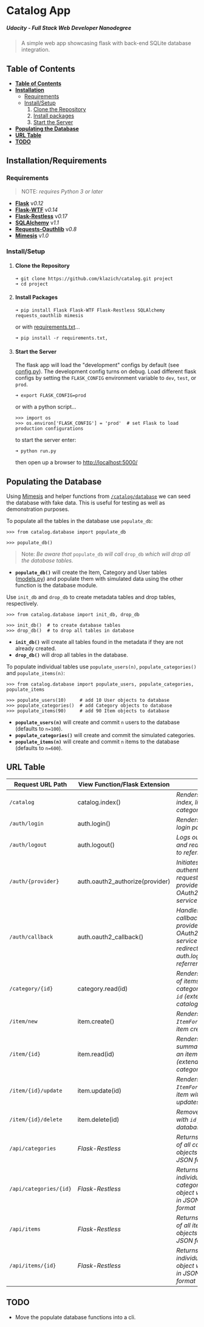 # Catalog App

##### *Udacity - Full Stack Web Developer Nanodegree* 

> A simple web app showcasing flask with back-end SQLite database integration.

## Table of Contents ####################################################################
- **[Table of Contents](#table-of-contents)**
- **[Installation](#installation/requirements)**
  - [Requirements](#requirements)
  - [Install/Setup](#install/setup)
    1. [Clone the Repository](#clone-the-repository)
    1. [Install packages](#install-packages)
    1. [Start the Server](#start-the-server)
- **[Populating the Database](#populating-the-database)**
- **[URL Table](#url-table)**
- **[TODO](#todo)**


## Installation/Requirements ############################################################

### Requirements 

> NOTE: *requires Python 3 or later*

- [**Flask**](http://flask.pocoo.org/) v*0.12*
- [**Flask-WTF**](https://flask-wtf.readthedocs.io/en/stable/) v*0.14*
- [**Flask-Restless**](https://flask-restless.readthedocs.io/en/stable/) v*0.17*
- [**SQLAlchemy**](https://www.sqlalchemy.org/) v*1.1*
- [**Requests-Oauthlib**](https://requests-oauthlib.readthedocs.io/en/latest/) v*0.8*
- [**Mimesis**](https://lk-geimfari.github.io/mimesis/) v*1.0*


### Install/Setup #######################################################################

1. #### Clone the Repository 
    ```
    ➜ git clone https://github.com/klazich/catalog.git project
    ➜ cd project
    ```

1. #### Install Packages
    ```
    ➜ pip install Flask Flask-WTF Flask-Restless SQLAlchemy requests_oauthlib mimesis
    ```
    or with [requirements.txt](requirements.txt)...
    ```
    ➜ pip install -r requirements.txt,
    ```
    
1. #### Start the Server
    The flask app will load the "development" configs by default (see 
    [config.py](config.py)). The development config turns on debug. Load different flask 
    configs by setting the `FLASK_CONFIG` environment variable to `dev`, `test`, or `prod`.
    ```
    ➜ export FLASK_CONFIG=prod
    ```
    or with a python script...
    ```
    >>> import os
    >>> os.environ['FLASK_CONFIG'] = 'prod'  # set Flask to load production configurations
    ```
    to start the server enter:
    ```
    ➜ python run.py
    ```
    then open up a browser to [http://localhost:5000/](http://localhost:5000/)
    
    
## Populating the Database ##############################################################
Using [Mimesis](https://lk-geimfari.github.io/mimesis/) and helper functions from 
[`/catalog/database`](/catalog/__init__.py) we can seed the database with fake data. This is useful for testing as 
well as demonstration purposes.

To populate all the tables in the database use `populate_db`:
  ```
  >>> from catalog.database import populate_db
  
  >>> populate_db()
  ```
  > Note: *Be aware that* `populate_db` *will call* `drop_db` *which will drop all the database tables.*
  - **`populate_db()`** will create the Item, Category and User tables ([models.py](catalog/models.py)) and populate 
  them with simulated data using the other function is the database module. 

Use `init_db` and `drop_db` to create metadata tables and drop tables, respectively.
  ```
  >>> from catalog.database import init_db, drop_db
  
  >>> init_db()  # to create database tables 
  >>> drop_db()  # to drop all tables in database
  ```
  - **`init_db()`** will create all tables found in the metadata if they are not already created.
  - **`drop_db()`** will drop all tables in the database. 

To populate individual tables use `populate_users(n)`, `populate_categories()` and `populate_items(n)`:
  ```
  >>> from catalog.database import populate_users, populate_categories, populate_items
  
  >>> populate_users(10)     # add 10 User objects to database
  >>> populate_categories()  # add Category objects to database
  >>> populate_items(90)     # add 90 Item objects to database
  ```
  - **`populate_users(n)`** will create and commit `n` users to the database (defaults to `n=100`).
  - **`populate_categories()`** will create and commit the simulated categories.
  - **`populate_items(n)`** will create and commit `n` items to the database (defaults to `n=600`).


## URL Table ############################################################################

| Request URL Path       | View Function/Flask Extension   | |
| ---------------------- | ------------------------------- | --- |
| `/catalog`             | catalog.index()                 | *Renders site index, listing categories* |
| `/auth/login`          | auth.login()                    | *Renders the login page* |
| `/auth/logout`         | auth.logout()                   | *Logs out user and redirects to referrer* |
| `/auth/{provider}`     | auth.oauth2_authorize(provider) | *Initiates user authentication request to provider OAuth2 service* |
| `/auth/callback`       | auth.oauth2_callback()          | *Handles the callback from provider OAuth2 service and redirects to auth.login referrer* |
| `/category/{id}`       | category.read(id)               | *Renders a list of items from category with `id` (*extends catalog.index*)* |
| `/item/new`            | item.create()                   | *Renders the `ItemForm` for item creation* |
| `/item/{id}`           | item.read(id)                   | *Renders a summary of an item with `id` (*extends category.read*)* |
| `/item/{id}/update`    | item.update(id)                 | *Renders the `ItemForm` for item with `id` updates* |
| `/item/{id}/delete`    | item.delete(id)                 | *Removes item with `id` from database* |
| `/api/categories`      | *Flask-Restless*                | *Returns a list of all category objects in JSON format* |
| `/api/categories/{id}` | *Flask-Restless*                | *Returns an individual category object with `id` in JSON format* |
| `/api/items`           | *Flask-Restless*                | *Returns a list of all item objects in JSON format* |
| `/api/items/{id}`      | *Flask-Restless*                | *Returns an individual item object with `id` in JSON format* |



## TODO #################################################################################
  - Move the populate database functions into a cli.
